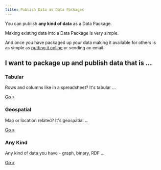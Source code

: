 ```yaml
---
title: Publish Data as Data Packages
---
```


You can publish **any kind of data** as a Data Package.

Making existing data into a Data Package is very simple.

And once you have packaged up your data making it available for others is as
simple as [putting it online][online] or sending an email.

[online]: /guides/publish/online/

## I want to package up and publish data that is &hellip;

### Tabular

Rows and columns like in a spreadsheet? It's tabular &hellip;

<a href="/guides/publish/tabular/" class="button">
  Go &raquo;
</a>

### Geospatial

Map or location related? It's geospatial &hellip;

<a href="/guides/publish/geo/" class="button">
  Go &raquo;
</a>

### Any Kind

Any kind of data you have - graph, binary, RDF &hellip;

<a href="/guides/publish/any/" class="button">
  Go &raquo;
</a>

